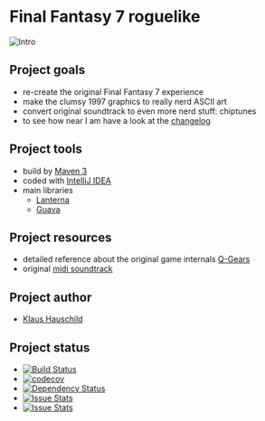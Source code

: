 # Final Fantasy 7 roguelike

![Intro](https://raw.githubusercontent.com/wiki/klaushauschild1984/ff7rl/intro.png)

## Project goals
- re-create the original Final Fantasy 7 experience
- make the clumsy 1997 graphics to really nerd ASCII art
- convert original soundtrack to even more nerd stuff: chiptunes
- to see how near I am have a look at the [changelog](https://github.com/klaushauschild1984/ff7rl/wiki/Changelog)

## Project tools
- build by [Maven 3](https://maven.apache.org)
- coded with [IntelliJ IDEA](https://www.jetbrains.com/idea)
- main libraries
    - [Lanterna](https://github.com/mabe02/lanterna)
    - [Guava](https://github.com/google/guava)

## Project resources
- detailed reference about the original game internals [Q-Gears](http://q-gears.sourceforge.net/)
- original [midi soundtrack](http://www.midishrine.com/index.php?id=85)

## Project author
- [Klaus Hauschild](mailto:klaus.hauschild.1984@gmail.com)

## Project status
- [![Build Status](https://travis-ci.org/klaushauschild1984/ff7rl.svg?branch=master)](https://travis-ci.org/klaushauschild1984/ff7rl)
- [![codecov](https://codecov.io/gh/klaushauschild1984/ff7rl/branch/master/graph/badge.svg)](https://codecov.io/gh/klaushauschild1984/ff7rl)
- [![Dependency Status](https://www.versioneye.com/user/projects/5667279cf376cc002c001068/badge.svg?style=flat)](https://www.versioneye.com/user/projects/5667279cf376cc002c001068)
- [![Issue Stats](http://issuestats.com/github/klaushauschild1984/ff7rl/badge/pr)](http://issuestats.com/github/klaushauschild1984/ff7rl)
- [![Issue Stats](http://issuestats.com/github/klaushauschild1984/ff7rl/badge/issue)](http://issuestats.com/github/klaushauschild1984/ff7rl)